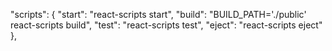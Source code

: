 "scripts": {
    "start": "react-scripts start",
    "build": "BUILD_PATH='./public' react-scripts build",
    "test": "react-scripts test",
    "eject": "react-scripts eject"
  },